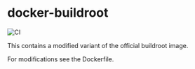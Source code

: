 # docker-buildroot

![CI](https://github.com/LinusCDE/docker-buildroot/workflows/CI/badge.svg)

This contains a modified variant of the official buildroot image.

For modifications see the Dockerfile.
